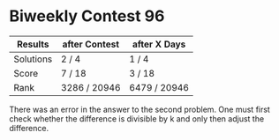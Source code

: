 # Biweekly Contest 96


| Results   | after Contest | after X Days |
| ---       | ---           | ---          |
| Solutions | 2 / 4         | 1 / 4        |
| Score     | 7 / 18        | 3 / 18       |
| Rank      | 3286 / 20946  | 6479 / 20946 |

There was an error in the answer to the second problem. One must first check whether the difference is divisible by k and only then adjust the difference.